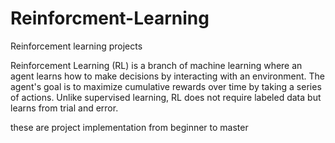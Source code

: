 # Reinforcment-Learning
Reinforcement learning projects

Reinforcement Learning (RL) is a branch of machine learning where an agent learns how to make decisions by interacting with an environment. The agent's goal is to maximize cumulative rewards over time by taking a series of actions. Unlike supervised learning, RL does not require labeled data but learns from trial and error.

these are project implementation from beginner to master
